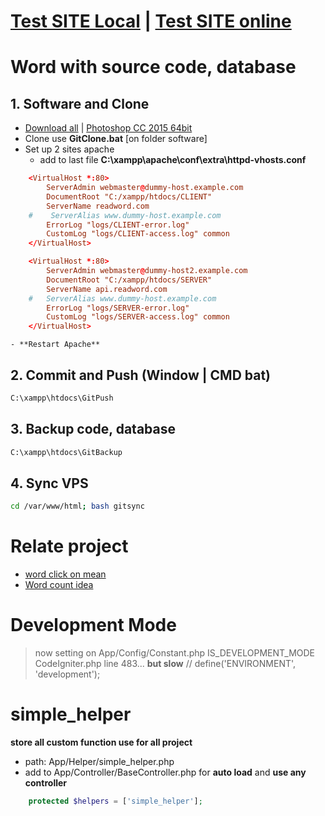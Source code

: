 # [Test SITE Local](http://localhost/)  |   [Test SITE online](http://52.185.134.172/)
# Word with source code, database
## 1. Software and Clone
- [Download all](https://drive.google.com/uc?id=19mnxLJYh9Aw2pcZ--FrjyhyOcA1bczrZ&export=download)  |   [Photoshop CC 2015 64bit](https://drive.google.com/uc?id=1d0b1FFqzVlqmArztTldSASrrSJ9PYoP1&export=download)
- Clone use **GitClone.bat** [on folder software]
- Set up 2 sites apache
    - add to last file **C:\xampp\apache\conf\extra\httpd-vhosts.conf** 
```conf
    <VirtualHost *:80>
        ServerAdmin webmaster@dummy-host.example.com
        DocumentRoot "C:/xampp/htdocs/CLIENT"
        ServerName readword.com
    #    ServerAlias www.dummy-host.example.com
        ErrorLog "logs/CLIENT-error.log"
        CustomLog "logs/CLIENT-access.log" common
    </VirtualHost>

    <VirtualHost *:80>
        ServerAdmin webmaster@dummy-host2.example.com
        DocumentRoot "C:/xampp/htdocs/SERVER"
        ServerName api.readword.com
    #   ServerAlias www.dummy-host.example.com
        ErrorLog "logs/SERVER-error.log"
        CustomLog "logs/SERVER-access.log" common
    </VirtualHost>
```    
    - **Restart Apache**
## 2. Commit and Push (Window | CMD bat)
```bat
C:\xampp\htdocs\GitPush
```
## 3. Backup code, database
```bat
C:\xampp\htdocs\GitBackup
```
## 4. Sync VPS
```bash
cd /var/www/html; bash gitsync
```
# Relate project
- [word click on mean](https://github.com/dilaccode/word)
- [Word count idea](https://github.com/quangcongvn/word-count)

# Development Mode
> now setting on App/Config/Constant.php IS_DEVELOPMENT_MODE
CodeIgniter.php line 483... **but slow**
// define('ENVIRONMENT', 'development');

# simple_helper
**store all custom function use for all project**
- path: App/Helper/simple_helper.php
- add to  App/Controller/BaseController.php for **auto load** and **use any controller**
```php
    protected $helpers = ['simple_helper'];
```
